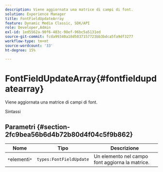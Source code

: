 ```yaml
---
description: Viene aggiornata una matrice di campi di font.
solution: Experience Manager
title: FontFieldUpdateArray
feature: Dynamic Media Classic, SDK/API
role: Developer,Admin
exl-id: 1ed5562a-90f6-483c-98ef-96bc5a5131ed
source-git-commit: fcda99340a18d5037157723bb3bdca5fa9df3277
workflow-type: tm+mt
source-wordcount: '33'
ht-degree: 15%

---
```


# FontFieldUpdateArray{#fontfieldupdatearray}

Viene aggiornata una matrice di campi di font.

Sintassi

## Parametri {#section-2fc9bea56b6d4b72b80d4f04c5f9b862}

| Nome | Tipo | Descrizione |
|---|---|---|
| `*`elementi`*` | `types:FontFieldUpdate` | Un elemento nel campo font aggiorna la matrice. |
